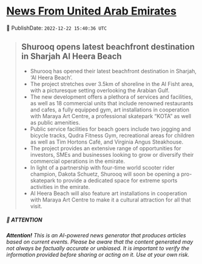 [News From United Arab Emirates](https://github.com/UAE-Camel/News)
==========


📆 PublishDate: `2022-12-22 15:40:36 UTC`


> ## Shurooq opens latest beachfront destination  in Sharjah Al Heera Beach
>
> - Shurooq has opened their latest beachfront destination in Sharjah, ‘Al Heera Beach’.
> - The project stretches over 3.5km of shoreline in the Al Fisht area, with a picturesque setting overlooking the Arabian Gulf.
> - The new development offers a plethora of services and facilities, as well as 18 commercial units that include renowned restaurants and cafes, a fully equipped gym, art installations in cooperation with Maraya Art Centre, a professional skatepark “KOTA” as well as public amenities.
> - Public service facilities for beach goers include two jogging and bicycle tracks, Qudra Fitness Gym, recreational areas for children as well as Tim Hortons Café, and Virginia Angus Steakhouse.
> - The project provides an extensive range of opportunities for investors, SMEs and businesses looking to grow or diversify their commercial operations in the emirate.
> - In light of a partnership with four-time world scooter rider champion, Dakota Schuetz, Shurooq will soon be opening a pro-skatepark to provide a dedicated space for extreme sports activities in the emirate.
> - Al Heera Beach will also feature art installations in cooperation with Maraya Art Centre to make it a cultural attraction for all that visit.


##### 📝 ATTENTION

###### **Attention!** This is an AI-powered news generator that produces articles based on current events. Please be aware that the content generated may not always be factually accurate or unbiased. It is important to verify the information provided before sharing or acting on it. Use at your own risk.
